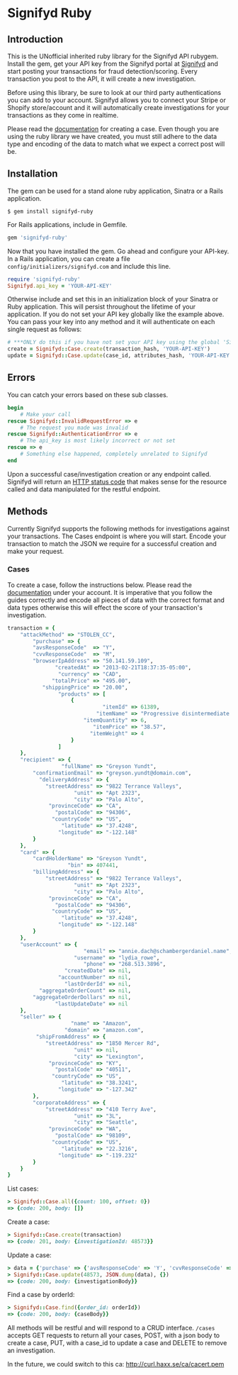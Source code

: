 # Signifyd Ruby

## Introduction
This is the UNofficial inherited ruby library for the Signifyd API rubygem. Install the gem, get your API key from the Signifyd portal at [Signifyd](https://signifyd.com) and start posting your transactions for fraud detection/scoring. Every transaction you post to the API, it will create a new investigation.

Before using this library, be sure to look at our third party authentications you can add to your account. Signifyd allows you to connect your Stripe or Shopify store/account and it will automatically create investigations for your transactions as they come in realtime.

Please read the [documentation](https://www.signifyd.com/docs/api) for creating a case. Even though you are using the ruby library we have created, you must still adhere to the data type and encoding of the data to match what we expect a correct post will be.

## Installation
The gem can be used for a stand alone ruby application, Sinatra or a Rails application.

	$ gem install signifyd-ruby

For Rails applications, include in Gemfile.

```ruby
gem 'signifyd-ruby'
```

Now that you have installed the gem. Go ahead and configure your API-key. In a Rails application, you can create a file `config/initializers/signifyd.com` and include this line.

```ruby
require 'signifyd-ruby'
Signifyd.api_key = 'YOUR-API-KEY'
```

Otherwise include and set this in an initialization block of your Sinatra or Ruby application. This will persist throughout the lifetime of your application. If you do not set your API key globally like the example above. You can pass your key into any method and it will authenticate on each single request as follows:

```ruby
# ***ONLY do this if you have not set your API key using the global 'Signifyd.api_key=' setter
create = Signifyd::Case.create(transaction_hash, 'YOUR-API-KEY')
update = Signifyd::Case.update(case_id, attributes_hash, 'YOUR-API-KEY')
```
## Errors
You can catch your errors based on these sub classes.

```ruby
begin
  	# Make your call
rescue Signifyd::InvalidRequestError => e
	# The request you made was invalid
rescue Signifyd::AuthenticationError => e
	# The api_key is most likely incorrect or not set
rescue => e
  	# Something else happened, completely unrelated to Signifyd
end
```

Upon a successful case/investigation creation or any endpoint called. Signifyd will return an [HTTP status code](http://httpstatus.es/) that makes sense for the resource called and data manipulated for the restful endpoint.

## Methods
Currently Signifyd supports the following methods for investigations against your transactions. The Cases endpoint is where you will start. Encode your transaction to match the JSON we require for a successful creation and make your request.

### Cases
To create a case, follow the instructions below. Please read the [documentation](https://www.signifyd.com/docs/api) under your account. It is imperative that you follow the guides correctly and encode all pieces of data with the correct format and data types otherwise this will effect the score of your transaction's investigation.

```ruby
transaction = {
    "attackMethod" => "STOLEN_CC",
        "purchase" => {
        "avsResponseCode"  => "Y",
        "cvvResponseCode"  => "M",
        "browserIpAddress" => "50.141.59.109",
               "createdAt" => "2013-02-21T18:37:35-05:00",
                "currency" => "CAD",
              "totalPrice" => "495.00",
           "shippingPrice" => "20.00",
                "products" => [
                    {
                              "itemId" => 61389,
                            "itemName" => "Progressive disintermediate moderator",
                        "itemQuantity" => 6,
                           "itemPrice" => "38.57",
                          "itemWeight" => 4
                    }
                ]
    },
    "recipient" => {
                 "fullName" => "Greyson Yundt",
        "confirmationEmail" => "greyson.yundt@domain.com",
          "deliveryAddress" => {
            "streetAddress" => "9822 Terrance Valleys",
                     "unit" => "Apt 2323",
                     "city" => "Palo Alto",
             "provinceCode" => "CA",
               "postalCode" => "94306",
              "countryCode" => "US",
                 "latitude" => "37.4248",
                "longitude" => "-122.148"
        }
    },
    "card" => {
        "cardHolderName" => "Greyson Yundt",
                   "bin" => 407441,
        "billingAddress" => {
            "streetAddress" => "9822 Terrance Valleys",
                     "unit" => "Apt 2323",
                     "city" => "Palo Alto",
             "provinceCode" => "CA",
               "postalCode" => "94306",
              "countryCode" => "US",
                 "latitude" => "37.4248",
                "longitude" => "-122.148"
        }
    },
    "userAccount" => {
                        "email" => "annie.dach@schambergerdaniel.name",
                     "username" => "lydia_rowe",
                        "phone" => "268.513.3896",
                  "createdDate" => nil,
                "accountNumber" => nil,
                  "lastOrderId" => nil,
          "aggregateOrderCount" => nil,
        "aggregateOrderDollars" => nil,
               "lastUpdateDate" => nil
    },
    "seller" => {
                    "name" => "Amazon",
                  "domain" => "amazon.com",
         "shipFromAddress" => {
            "streetAddress" => "1850 Mercer Rd",
                     "unit" => nil,
                     "city" => "Lexington",
             "provinceCode" => "KY",
               "postalCode" => "40511",
              "countryCode" => "US",
                 "latitude" => "38.3241",
                "longitude" => "-127.342"
        },
        "corporateAddress" => {
            "streetAddress" => "410 Terry Ave",
                     "unit" => "3L",
                     "city" => "Seattle",
             "provinceCode" => "WA",
               "postalCode" => "98109",
              "countryCode" => "US",
                 "latitude" => "22.3216",
                "longitude" => "-119.232"
        }
    }
}
```

List cases:
```ruby
> Signifyd::Case.all({count: 100, offset: 0})
=> {code: 200, body: []}
```

Create a case:

```ruby
> Signifyd::Case.create(transaction)
=> {code: 201, body: {investigationId: 48573}}
```

Update a case:

```ruby
> data = {'purchase' => {'avsResponseCode' => 'Y', 'cvvResponseCode' => 'M'}}
> Signifyd::Case.update(48573, JSON.dump(data), {})
=> {code: 200, body: {investigationBody}}
```

Find a case by orderId:
```ruby
> Signifyd::Case.find({order_id: orderId})
=> {code: 200, body: {caseBody}}
```

All methods will be restful and will respond to a CRUD interface. `/cases` accepts GET requests to return all your cases, POST, with a json body to create a case, PUT, with a case_id to update a case and DELETE to remove an investigation.

In the future, we could switch to this ca: http://curl.haxx.se/ca/cacert.pem
